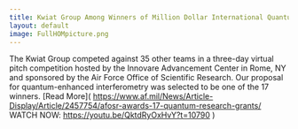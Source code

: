 ```yaml
---
title: Kwiat Group Among Winners of Million Dollar International Quantum U Tech Accelerator
layout: default
image: FullHOMpicture.png
---
```


The Kwiat Group competed against 35 other teams in a three-day virtual pitch competition hosted by the Innovare Advancement Center in Rome, NY and sponsored by the Air Force Office of Scientific Research. Our proposal for quantum-enhanced interferometry was selected to be one of the 17 winners. [Read More]( https://www.af.mil/News/Article-Display/Article/2457754/afosr-awards-17-quantum-research-grants/ WATCH NOW: https://youtu.be/QktdRyOxHvY?t=10790 )

